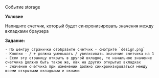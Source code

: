 Событие storage

**Условие**

Напишите счетчик, который будет синхронизировать значения между вкладками браузера

**Задание:**

    - По центру странички отобразите счетчик - смотрите `design.png`
    - Кнопки - / + должна уменьшать / увелисивать значение счетчика на 1
    - Если эту страницу открыть в другой вкладке, то начальное значение счетчика должно быть такое же, как на других открытых вкладках
    - Значение счетчика при изменении должно синхронизироваться между всеми открытыми вкладками и окнами

